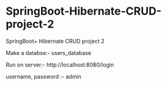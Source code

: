 # SpringBoot-Hibernate-CRUD-project-2
SpringBoot+ Hibernate CRUD project 2


Make a databse:- users_database

Run on server:- http://localhost:8080/login

username, password :- admin
